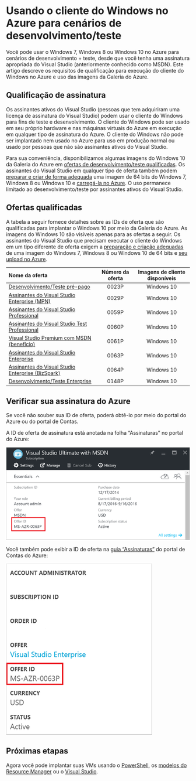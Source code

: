 <properties
   pageTitle="Usando imagens do cliente do Windows para cenários de desenvolvimento/teste | Microsoft Azure"
   description="Como usar os benefícios da assinatura do Visual Studio para implantar o Windows 7/8/10 no Azure em cenários de desenvolvimento/teste"
   services="virtual-machines-windows"
   documentationCenter=""
   authors="iainfoulds"
   manager="timlt"
   editor=""/>

<tags
   ms.service="virtual-machines-windows"
   ms.devlang="na"
   ms.topic="article"
   ms.tgt_pltfrm="vm-windows"
   ms.workload="infrastructure-services"
   ms.date="08/31/2016"
   ms.author="iainfou"/>

# Usando o cliente do Windows no Azure para cenários de desenvolvimento/teste

Você pode usar o Windows 7, Windows 8 ou Windows 10 no Azure para cenários de desenvolvimento + teste, desde que você tenha uma assinatura apropriada do Visual Studio (anteriormente conhecido como MSDN). Este artigo descreve os requisitos de qualificação para execução do cliente do Windows no Azure e uso das imagens da Galeria do Azure.


## Qualificação de assinatura
Os assinantes ativos do Visual Studio (pessoas que tem adquiriram uma licença de assinatura do Visual Studio) podem usar o cliente do Windows para fins de teste e desenvolvimento. O cliente do Windows pode ser usado em seu próprio hardware e nas máquinas virtuais do Azure em execução em qualquer tipo de assinatura do Azure. O cliente do Windows não pode ser implantado nem usado no Azure para uso em produção normal ou usado por pessoas que não são assinantes ativos do Visual Studio.

Para sua conveniência, disponibilizamos algumas imagens do Windows 10 da Galeria do Azure em [ofertas de desenvolvimento/teste qualificadas](#eligible-offers). Os assinantes do Visual Studio em qualquer tipo de oferta também podem [preparar e criar de forma adequada](virtual-machines-windows-prepare-for-upload-vhd-image.md) uma imagem de 64 bits do Windows 7, Windows 8 ou Windows 10 e [carregá-la no Azure](virtual-machines-windows-upload-image.md). O uso permanece limitado ao desenvolvimento/teste por assinantes ativos do Visual Studio.


## Ofertas qualificadas
A tabela a seguir fornece detalhes sobre as IDs de oferta que são qualificadas para implantar o Windows 10 por meio da Galeria do Azure. As imagens do Windows 10 são visíveis apenas para as ofertas a seguir. Os assinantes do Visual Studio que precisam executar o cliente do Windows em um tipo diferente de oferta exigem a [preparação e criação adequadas](virtual-machines-windows-prepare-for-upload-vhd-image.md) de uma imagem do Windows 7, Windows 8 ou Windows 10 de 64 bits e [seu upload no Azure](virtual-machines-windows-upload-image.md).

| Nome da oferta | Número da oferta | Imagens de cliente disponíveis |
|:-----------|:------------:|:-----------------------:|
| [Desenvolvimento/Teste pré-pago](https://azure.microsoft.com/offers/ms-azr-0023p/) | 0023P | Windows 10 |
| [Assinantes do Visual Studio Enterprise (MPN)](https://azure.microsoft.com/offers/ms-azr-0029p/) | 0029P | Windows 10 |
| [Assinantes do Visual Studio Professional](https://azure.microsoft.com/offers/ms-azr-0059p/) | 0059P | Windows 10 |
| [Assinantes do Visual Studio Test Professional](https://azure.microsoft.com/offers/ms-azr-0060p/) | 0060P | Windows 10 |
| [Visual Studio Premium com MSDN (benefício)](https://azure.microsoft.com/offers/ms-azr-0061p/) | 0061P | Windows 10 |
| [Assinantes do Visual Studio Enterprise](https://azure.microsoft.com/offers/ms-azr-0063p/) | 0063P | Windows 10 |
| [Assinantes do Visual Studio Enterprise (BizSpark)](https://azure.microsoft.com/offers/ms-azr-0064p/) | 0064P | Windows 10 |
| [Desenvolvimento/Teste Enterprise](https://azure.microsoft.com/ofers/ms-azr-0148p/) | 0148P | Windows 10 |


## Verificar sua assinatura do Azure
Se você não souber sua ID de oferta, poderá obtê-lo por meio do portal do Azure ou do portal de Contas.

A ID de oferta de assinatura está anotada na folha “Assinaturas” no portal do Azure:

![Detalhes da ID de oferta no portal do Azure](./media/virtual-machines-windows-client-images/offer_id_azure_portal.png)

Você também pode exibir a ID de oferta na [guia “Assinaturas”](http://account.windowsazure.com/Subscriptions) do portal de Contas do Azure:

![Detalhes da ID de oferta no portal de Contas do Azure](./media/virtual-machines-windows-client-images/offer_id_azure_account_portal.png)


## Próximas etapas
Agora você pode implantar suas VMs usando o [PowerShell](virtual-machines-windows-ps-create.md), os [modelos do Resource Manager](virtual-machines-windows-ps-template.md) ou o [Visual Studio](../vs-azure-tools-resource-groups-deployment-projects-create-deploy.md).

<!---HONumber=AcomDC_0928_2016-->